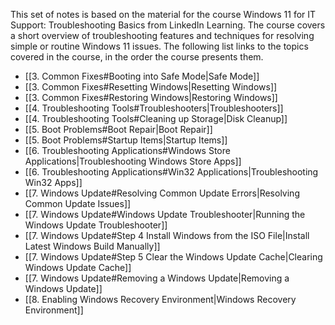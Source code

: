 This set of notes is based on the material for the course Windows 11 for IT Support: Troubleshooting Basics from LinkedIn Learning. The course covers a short overview of troubleshooting features and techniques for resolving simple or routine Windows 11 issues. The following list links to the topics covered in the course, in the order the course presents them.

- [[3. Common Fixes#Booting into Safe Mode|Safe Mode]]
- [[3. Common Fixes#Resetting Windows|Resetting Windows]]
- [[3. Common Fixes#Restoring Windows|Restoring Windows]]
- [[4. Troubleshooting Tools#Troubleshooters|Troubleshooters]]
- [[4. Troubleshooting Tools#Cleaning up Storage|Disk Cleanup]]
- [[5. Boot Problems#Boot Repair|Boot Repair]]
- [[5. Boot Problems#Startup Items|Startup Items]]
- [[6. Troubleshooting Applications#Windows Store Applications|Troubleshooting Windows Store Apps]]
- [[6. Troubleshooting Applications#Win32 Applications|Troubleshooting Win32 Apps]]
- [[7. Windows Update#Resolving Common Update Errors|Resolving Common Update Issues]]
- [[7. Windows Update#Windows Update Troubleshooter|Running the Windows Update Troubleshooter]]
- [[7. Windows Update#Step 4 Install Windows from the ISO File|Install Latest Windows Build Manually]]
- [[7. Windows Update#Step 5 Clear the Windows Update Cache|Clearing Windows Update Cache]]
- [[7. Windows Update#Removing a Windows Update|Removing a Windows Update]]
- [[8. Enabling Windows Recovery Environment|Windows Recovery Environment]]
